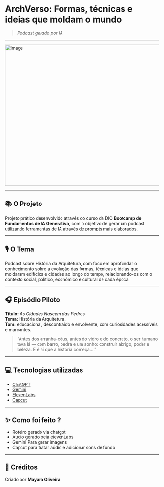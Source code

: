 # ArchVerso: Formas, técnicas e ideias que moldam o mundo

>*Podcast gerado por IA*

---

<img width="1021" height="461" alt="image" src="https://github.com/user-attachments/assets/f8118485-3f30-4393-85bb-f5ebbfd52baa" />

---

## 📚 O Projeto
Projeto prático desenvolvido através do curso da DIO **Bootcamp de Fundamentos de IA Generativa**, com o objetivo de gerar um podcast utilizando ferramentas de IA através de prompts mais 
elaborados.

---

## 🎙️ O Tema 
Podcast sobre História da Arquitetura, com foco em aprofundar o conhecimento sobre a evolução das formas, técnicas e ideias que moldaram edifícios e cidades ao longo do tempo, relacionando-os com o contexto social, político, econômico e cultural de cada época

---

## 🎧 Episódio Piloto

**Título:** *As Cidades Nascem das Pedras*  
**Tema:** História da Arquitetura.  
**Tom:** educacional, descontraido e envolvente, com curiosidades acessíveis e marcantes.  

> “Antes dos arranha-céus, antes do vidro e do concreto, o ser humano tava lá — com barro, pedra e um sonho: construir abrigo, poder e beleza. E é aí que a história começa….”  

---

## 💻 Tecnologias utilizadas

- [ChatGPT](https://chat.openai.com/) 
- [Gemini](https://gemini.google.com/)
- [ElevenLabs](https://beta.elevenlabs.io/)
- [Capcut](https://www.capcut.com/pt-br/)

---

## ✨ Como foi feito ?

- Roteiro gerado via chatgpt
- Audio gerado pela elevenLabs
- Gemini Para gerar imagens
- Capcut para tratar aúdio e adicionar sons de fundo

---

## 📌 Créditos

Criado por **Mayara Oliveira**  
